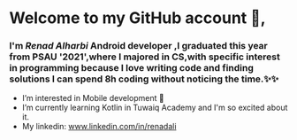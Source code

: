 # Welcome to my GitHub account 👋, 
### I'm *Renad Alharbi*  Android developer ,I graduated this year from PSAU '2021',where I majored in CS,with specific interest in programming because I love writing code and finding solutions I can spend 8h coding without noticing the time.✨✨



-  I’m interested in Mobile development 👀
-  I’m currently learning Kotlin in Tuwaiq Academy and I'm so excited about it.
-  My linkedin: www.linkedin.com/in/renadali



